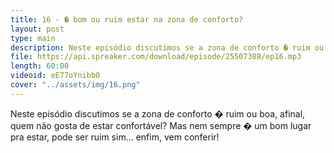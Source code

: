 ```yaml
---
title: 16 - � bom ou ruim estar na zona de conforto?
layout: post
type: main
description: Neste episódio discutimos se a zona de conforto � ruim ou boa, afinal, quem não gosta de estar confortável? Mas nem sempre � um bom lugar pra estar, pode ser ruim sim... enfim, vem conferir!
file: https://api.spreaker.com/download/episode/25507388/ep16.mp3
length: 60:00
videoid: eE77oYnibb0
cover: "../assets/img/16.png"
---
```


Neste episódio discutimos se a zona de conforto � ruim ou boa, afinal, quem não gosta de estar confortável? Mas nem sempre � um bom lugar pra estar, pode ser ruim sim... enfim, vem conferir!